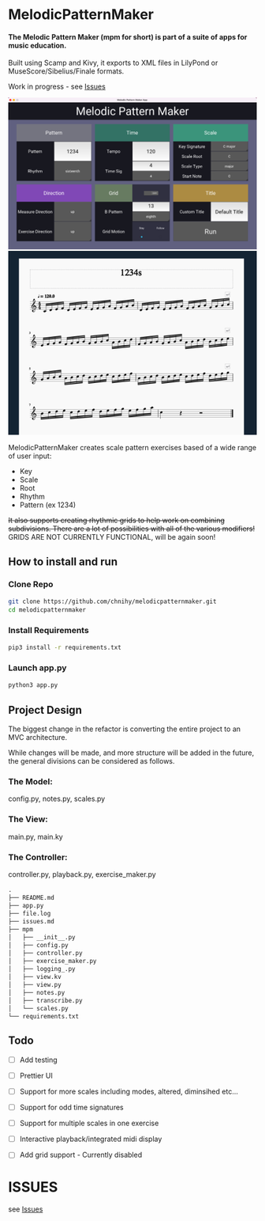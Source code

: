 # MelodicPatternMaker
#### The Melodic Pattern Maker (mpm for short) is part of a suite of apps for music education.  
Built using Scamp and Kivy, it exports to XML files in LilyPond or MuseScore/Sibelius/Finale formats.

Work in progress - see <a href="./ISSUES.md">Issues</a>

<img src="/images/preview.png">
<img src="/images/preview2.png">

MelodicPatternMaker creates scale pattern exercises based of a wide range of user input:
  * Key
  * Scale
  * Root
  * Rhythm
  * Pattern (ex 1234)

~~It also supports creating rhythmic grids to help work on combining subdivisions. There are a lot of possibilities with all of the various modifiers!~~ GRIDS ARE NOT CURRENTLY FUNCTIONAL, will be again soon!

## How to install and run
### Clone Repo
```bash
git clone https://github.com/chnihy/melodicpatternmaker.git
cd melodicpatternmaker
```
### Install Requirements
```bash
pip3 install -r requirements.txt
```
### Launch app.py
```bash
python3 app.py
```

## Project Design
The biggest change in the refactor is converting the entire project to an MVC architecture.

While changes will be made, and more structure will be added in the future, the general divisions
can be considered as follows.

### The Model:
config.py, notes.py, scales.py

### The View:
main.py, main.ky

### The Controller:
controller.py, playback.py, exercise_maker.py

```
.
├── README.md
├── app.py
├── file.log
├── issues.md
├── mpm
│   ├── __init__.py
│   ├── config.py
│   ├── controller.py
│   ├── exercise_maker.py
│   ├── logging_.py
│   ├── view.kv
│   ├── view.py
│   ├── notes.py
│   ├── transcribe.py
│   └── scales.py
└── requirements.txt
```

## Todo
- [ ] Add testing
- [ ] Prettier UI
- [ ] Support for more scales including modes, altered, diminsihed etc...
- [ ] Support for odd time signatures
- [ ] Support for multiple scales in one exercise
- [ ] Interactive playback/integrated midi display
- [ ] Add grid support - Currently disabled 


# ISSUES
see <a href="./ISSUES.md">Issues</a>


